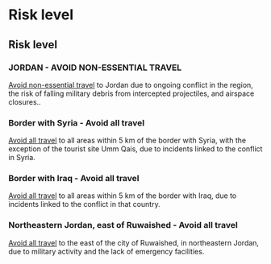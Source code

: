 # Risk level

## Risk level

### JORDAN - AVOID NON-ESSENTIAL TRAVEL

[Avoid non-essential travel](#levels "Risk Levels") to Jordan due to ongoing conflict in the region, the risk of falling military debris from intercepted projectiles, and airspace closures..

### Border with Syria - Avoid all travel

[Avoid all travel](#levels "Risk Levels") to all areas within 5 km of the border with Syria, with the exception of the tourist site Umm Qais, due to incidents linked to the conflict in Syria.

### Border with Iraq - Avoid all travel

[Avoid all travel](#levels "Risk Levels") to all areas within 5 km of the border with Iraq, due to incidents linked to the conflict in that country.

### Northeastern Jordan, east of Ruwaished - Avoid all travel

[Avoid all travel](#levels "Risk Levels") to the east of the city of Ruwaished, in northeastern Jordan, due to military activity and the lack of emergency facilities.